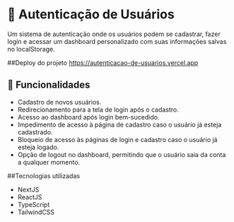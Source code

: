 # 🔑 Autenticação de Usuários
Um sistema de autenticação onde os usuários podem se cadastrar, fazer login e acessar um dashboard personalizado com suas informações salvas no localStorage.

##Deploy do projeto
https://autenticacao-de-usuarios.vercel.app

## 📌 Funcionalidades
* Cadastro de novos usuários.
* Redirecionamento para a tela de login após o cadastro.
* Acesso ao dashboard após login bem-sucedido.
* Impedimento de acesso à página de cadastro caso o usuário já esteja cadastrado.
* Bloqueio de acesso às páginas de login e cadastro caso o usuário já esteja logado.
* Opção de logout no dashboard, permitindo que o usuário saia da conta a qualquer momento.

##Tecnologias utilizadas
* NextJS
* ReactJS
* TypeScript
* TailwindCSS

